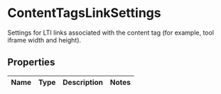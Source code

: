 

# ContentTagsLinkSettings

Settings for LTI links associated with the content tag (for example, tool iframe width and height).

## Properties

| Name | Type | Description | Notes |
|------------ | ------------- | ------------- | -------------|



